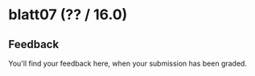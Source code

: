 # blatt07 (?? / 16.0)



## Feedback



You'll find your feedback here, when your submission has been graded.
